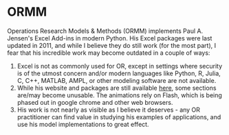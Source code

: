 # ORMM

Operations Research Models & Methods (ORMM) implements Paul A. Jensen's Excel Add-ins in modern Python.  His Excel packages were last updated in 2011, and while I believe they do still work (for the most part), I fear that his incredible work may become outdated in a couple of ways:
1. Excel is not as commonly used for OR, except in settings where security is of the utmost concern and/or modern languages like Python, R, Julia, C, C++, MATLAB, AMPL, or other modeling software are not available.
2. While his website and packages are still available [here](https://www.me.utexas.edu/~jensen/ORMM/), some sections are/may become unusable.  The animations rely on Flash, which is being phased out in google chrome and other web browsers.
3. His work is not nearly as visible as I believe it deserves - any OR practitioner can find value in studying his examples of applications, and use his model implementations to great effect.
